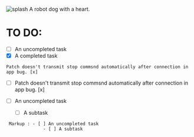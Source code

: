 
![splash](https://github.com/Nathan-Busse-private/S.P.A.R.K/assets/82398683/74f404fa-4832-449a-aaf1-10caba48064b)
A robot dog with a heart.

# TO DO:

- [ ] An uncompleted task
- [x] A completed task

~~~
Patch doesn't transmit stop commsnd automatically after connection in app bug. [x]
~~~ 
- [ ] Patch doesn't transmit stop commsnd automatically after connection in app bug. [x]


- [ ] An uncompleted task
    - [ ] A subtask

~~~
 Markup : - [ ] An uncompleted task
              - [ ] A subtask
~~~

